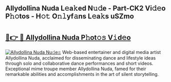 ## Allydollina Nuda L𝚎a𝚔ed N𝚞𝚍e - Part-CK2 Vi𝚍𝚎o P𝚑𝚘tos - H𝚘𝚝 O𝚗𝚕yf𝚊ns L𝚎a𝚔s uSZmo

# <h2><a href="http://kfd2wnm.oniu.top/?m=Allydollina+Nuda">🔗👉 🔴 Allydollina Nuda P𝚑ot𝚘𝚜 V𝚒d𝚎o</a></h2>

[![Allydollina Nuda Nu𝚍e𝚜](https://i.imgur.com/0qMVB7G.gif)](http://kfd2wnm.oniu.top/?m=Allydollina+Nuda)
Web-based entertainer and digital media artist Allydollina Nuda, acclaimed for disseminating dance and lifestyle ideas through solo and collaborative dance performances and short videos. Exceptional mime troupe member Allydollina Nuda, famed for their remarkable abilities and accomplishments in the art of silent storytelling.  
